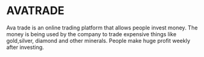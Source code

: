 # AVATRADE
Ava trade is an online trading platform that allows people invest money. The money is being used by the company to trade expensive things like gold,silver, diamond and other minerals. People make huge profit weekly after investing.
